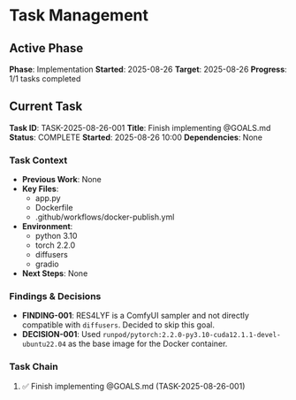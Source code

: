 # Task Management

## Active Phase
**Phase**: Implementation
**Started**: 2025-08-26
**Target**: 2025-08-26
**Progress**: 1/1 tasks completed

## Current Task
**Task ID**: TASK-2025-08-26-001
**Title**: Finish implementing @GOALS.md
**Status**: COMPLETE
**Started**: 2025-08-26 10:00
**Dependencies**: None

### Task Context
<!-- Critical information needed to resume this task -->
- **Previous Work**: None
- **Key Files**: 
    - app.py
    - Dockerfile
    - .github/workflows/docker-publish.yml
- **Environment**: 
    - python 3.10
    - torch 2.2.0
    - diffusers
    - gradio
- **Next Steps**: None

### Findings & Decisions
- **FINDING-001**: RES4LYF is a ComfyUI sampler and not directly compatible with `diffusers`. Decided to skip this goal.
- **DECISION-001**: Used `runpod/pytorch:2.2.0-py3.10-cuda12.1.1-devel-ubuntu22.04` as the base image for the Docker container.

### Task Chain
1. ✅ Finish implementing @GOALS.md (TASK-2025-08-26-001)
